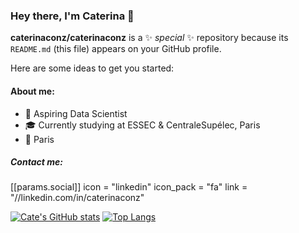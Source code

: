 ### Hey there, I'm Caterina 👋

**caterinaconz/caterinaconz** is a ✨ _special_ ✨ repository because its `README.md` (this file) appears on your GitHub profile.

Here are some ideas to get you started:

#### About me: 

- 🔭 Aspiring Data Scientist
- 🎓 Currently studying at ESSEC & CentraleSupélec, Paris
- 📌 Paris

##### Contact me:

 [[params.social]]
    icon = "linkedin"
    icon_pack = "fa"
    link = "//linkedin.com/in/caterinaconz"


[![Cate's GitHub stats](https://github-readme-stats.vercel.app/api?username=caterinaconz&show_icons=true&theme=cobalt)](https://github.com/caterinaconz/github-readme-stats)
[![Top Langs](https://github-readme-stats.vercel.app/api/top-langs/?username=caterinaconz)](https://github.com/caterinaconz/github-readme-stats)
